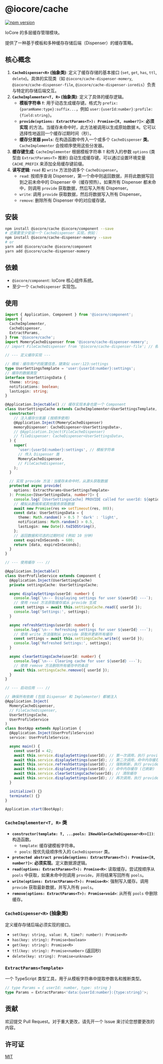 # @iocore/cache

[![npm version](https://badge.fury.io/js/%40iocore%2Fcache.svg)](https://badge.fury.io/js/%40iocore%2Fcache)

IoCore 的多层缓存管理模块。

提供了一种基于模板和多种缓存存储后端（Dispenser）的缓存策略。

## 核心概念

1.  **`CacheDispenser<R>` (抽象类)**: 定义了缓存存储的基本接口 (`set`, `get`, `has`, `ttl`, `delete`)。具体的实现类（如 `@iocore/cache-dispenser-momery`, `@iocore/cache-dispenser-file`, `@iocore/cache-dispenser-ioredis`）负责与特定的存储后端交互。
2.  **`CacheImplementer<T, R>` (抽象类)**: 定义了具体的缓存逻辑。
    *   **模板字符串 `T`**: 用于动态生成缓存键。格式为 `prefix:{paramName:type}:suffix...`，例如 `user:{userId:number}:profile:{field:string}`。
    *   **`provide(options: ExtractParams<T>): Promise<[R, number?]>`**: **必须实现** 的方法。当缓存未命中时，此方法被调用以生成原始数据 `R`。它可以选择性地返回一个缓存过期时间（秒）。
    *   **缓存分发器 `pools`**: 在构造函数中传入一个或多个 `CacheDispenser` **类**。`CacheImplementer` 会按顺序使用这些分发器。
3.  **缓存键生成**: `CacheImplementer` 根据模板字符串 `T` 和传入的参数 `options` (类型由 `ExtractParams<T>` 推断) 自动生成缓存键。可以通过设置环境变量 `CACHE_PREFIX` 来添加全局缓存键前缀。
4.  **读写逻辑**: `read` 和 `write` 方法协调多个 `CacheDispenser`。
    *   `read`: 按顺序查询 Dispenser，第一个命中则返回数据，并将此数据写回到之前未命中的 Dispenser 中（缓存预热）。如果所有 Dispenser 都未命中，则调用 `provide` 获取数据，然后写入所有 Dispenser。
    *   `write`: 调用 `provide` 获取数据，然后将数据写入所有 Dispenser。
    *   `remove`: 删除所有 Dispenser 中的对应缓存键。

## 安装

```bash
npm install @iocore/cache @iocore/component --save
# 还需要至少安装一个 CacheDispenser 实现，例如：
npm install @iocore/cache-dispenser-momery --save
# or
yarn add @iocore/cache @iocore/component
yarn add @iocore/cache-dispenser-momery
```

## 依赖

*   `@iocore/component`: IoCore 核心组件系统。
*   至少一个 `CacheDispenser` 实现包。

## 使用

```typescript
import { Application, Component } from '@iocore/component';
import {
  CacheImplementer,
  CacheDispenser,
  ExtractParams,
} from '@iocore/cache';
import MomeryCacheDispenser from '@iocore/cache-dispenser-momery';
// import FileCacheDispenser from '@iocore/cache-dispenser-file'; // 假设使用文件作为二级缓存

// --- 定义缓存实现 ---

// 模板：缓存用户的配置信息，键类似 user:123:settings
type UserSettingsTemplate = 'user:{userId:number}:settings';
// 缓存的数据类型
interface UserSettingsData {
  theme: string;
  notifications: boolean;
  lastLogin: string;
}

@Application.Injectable() // 缓存实现本身也是一个 Component
class UserSettingsCache extends CacheImplementer<UserSettingsTemplate, UserSettingsData> {
  constructor(
    // 注入缓存分发器 (按顺序使用)
    @Application.Inject(MomeryCacheDispenser)
    memoryDispenser: CacheDispenser<UserSettingsData>,
    // @Application.Inject(FileCacheDispenser)
    // fileDispenser: CacheDispenser<UserSettingsData>,
  ) {
    super(
      'user:{userId:number}:settings', // 模板字符串
      // 传入 Dispenser 类
      MomeryCacheDispenser,
      // FileCacheDispenser,
    );
  }

  // 实现 provide 方法：当缓存未命中时，从源头获取数据
  protected async provide(
    options: ExtractParams<UserSettingsTemplate>
  ): Promise<[UserSettingsData, number?]> {
    console.log(`[UserSettingsCache] PROVIDE called for userId: ${options.userId}`);
    // 模拟从数据库或其他服务获取数据
    await new Promise(res => setTimeout(res, 80));
    const data: UserSettingsData = {
      theme: Math.random() > 0.5 ? 'dark' : 'light',
      notifications: Math.random() > 0.5,
      lastLogin: new Date().toISOString(),
    };
    // 返回数据和可选的过期时间 (例如 10 分钟)
    const expireInSeconds = 600;
    return [data, expireInSeconds];
  }
}

// --- 使用缓存 --- //

@Application.Injectable()
class UserProfileService extends Component {
  @Application.Inject(UserSettingsCache)
  private settingsCache: UserSettingsCache;

  async displaySettings(userId: number) {
    console.log(`\n--- Displaying settings for user ${userId} ---`);
    // 使用 read 方法获取缓存或从 provide 生成
    const settings = await this.settingsCache.read({ userId });
    console.log('Settings:', settings);
  }

  async refreshSettings(userId: number) {
    console.log(`\n--- Refreshing settings for user ${userId} ---`);
    // 使用 write 方法强制从 provide 获取并更新所有缓存
    const settings = await this.settingsCache.write({ userId });
    console.log('Refreshed Settings:', settings);
  }

  async clearSettingsCache(userId: number) {
    console.log(`\n--- Clearing cache for user ${userId} ---`);
    // 使用 remove 方法删除所有缓存中的条目
    await this.settingsCache.remove({ userId });
  }
}

// --- 启动应用 --- //

// 确保所有依赖 (包括 Dispenser 和 Implementer) 都被注入
@Application.Inject(
  MomeryCacheDispenser,
  // FileCacheDispenser,
  UserSettingsCache,
  UserProfileService
)
class BootApp extends Application {
  @Application.Inject(UserProfileService)
  service: UserProfileService;

  async main() {
    const userId = 42;
    await this.service.displaySettings(userId); // 第一次调用，执行 provide
    await this.service.displaySettings(userId); // 第二次调用，命中内存缓存
    await this.service.refreshSettings(userId); // 强制刷新，执行 provide 并写入缓存
    await this.service.displaySettings(userId); // 命中内存缓存 (已刷新)
    await this.service.clearSettingsCache(userId); // 清除缓存
    await this.service.displaySettings(userId); // 再次调用，执行 provide
  }

  initialize() {}
  terminate() {}
}

Application.start(BootApp);
```

### `CacheImplementer<T, R>` 类

*   **`constructor(template: T, ...pools: INewAble<CacheDispenser<R>>[])`**: 构造函数。
    *   `template`: 缓存键模板字符串。
    *   `pools`: 按优先级顺序传入的 `CacheDispenser` 类。
*   **`protected abstract provide(options: ExtractParams<T>): Promise<[R, number?]>`**: **必须实现**。定义数据源逻辑。
*   **`read(options: ExtractParams<T>): Promise<R>`**: 读取缓存。尝试按顺序从 `pools` 中获取，如果未命中则调用 `provide`，并将结果写回所有 `pools`。
*   **`write(options: ExtractParams<T>): Promise<R>`**: 强制写入缓存。调用 `provide` 获取最新数据，并写入所有 `pools`。
*   **`remove(options: ExtractParams<T>): Promise<void>`**: 从所有 `pools` 中删除缓存。

### `CacheDispenser<R>` (抽象类)

定义缓存存储后端必须实现的接口。

*   `set(key: string, value: R, time?: number): Promise<R>`
*   `has(key: string): Promise<boolean>`
*   `get(key: string): Promise<R>`
*   `ttl(key: string): Promise<number>` (返回秒)
*   `delete(key: string): Promise<unknown>`

### `ExtractParams<Template>`

一个 TypeScript 类型工具，用于从模板字符串中提取参数名和推断类型。

```typescript
// type Params = { userId: number, type: string }
type Params = ExtractParams<'data:{userId:number}:{type:string}'>;
```

## 贡献

欢迎提交 Pull Request。对于重大更改，请先开一个 Issue 来讨论您想要更改的内容。

## 许可证

[MIT](LICENSE)
